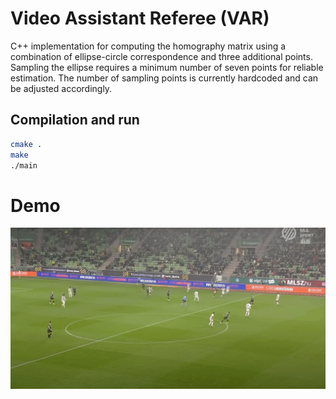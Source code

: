 # Video Assistant Referee (VAR)

C++ implementation for computing the homography matrix using a combination of ellipse-circle correspondence and three additional points. Sampling the ellipse requires a minimum number of seven points for reliable estimation. The number of sampling points is currently hardcoded and can be adjusted accordingly.

## Compilation and run

```bash
cmake .
make
./main
```

# Demo
![alt text](https://github.com/hanifmb/var/blob/main/demo.gif)

